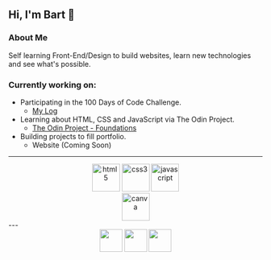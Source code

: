 ## **Hi, I'm Bart** :wave:

### **About Me**

Self learning Front-End/Design to build websites, learn new technologies and see what's possible.
<br>

### **Currently working on:**

- Participating in the 100 Days of Code Challenge.
  - [My Log](https://github.com/bartbzd/100-days-of-code/blob/main/log.md)
- Learning about HTML, CSS and JavaScript via The Odin Project.
  - [The Odin Project - Foundations](https://www.theodinproject.com/paths/foundations/courses/foundations)
- Building projects to fill portfolio.
  - Website (Coming Soon)

---

<div align="center">
<!-- HTML -->
<img src="https://cdn.jsdelivr.net/gh/devicons/devicon/icons/html5/html5-plain.svg" alt="html5" width="55px"/>
<!-- CSS -->
<img src="https://cdn.jsdelivr.net/gh/devicons/devicon/icons/css3/css3-plain.svg" alt="css3" width="55px"/> 
<!-- JavaScript -->
<img src="https://cdn.jsdelivr.net/gh/devicons/devicon/icons/javascript/javascript-plain.svg" alt="javascript" width="55px"/>
</div>
<div align="center">
<img src="https://cdn.jsdelivr.net/gh/devicons/devicon/icons/canva/canva-original.svg" alt="canva" width="55px">
</div>
---

<div align="center">
<!-- TWITTER -->
<a href="https://twitter.com/bartbzd">
<img src="https://logos-world.net/wp-content/uploads/2020/04/Twitter-Logo-700x394.png" width="45"></a>

<!-- DISCORD -->
<a href="https://discordapp.com/users/218802607043510282">
 <img src="https://logos-world.net/wp-content/uploads/2020/12/Discord-Logo-700x394.png" width="45"></a>
 <!-- EMAIL -->
<a href="mailto: bbart318@gmail.com"><img src="https://logos-world.net/wp-content/uploads/2020/11/Gmail-Logo-700x394.png" width="45"></a>
</div>

